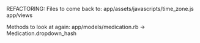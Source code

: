 REFACTORING:
Files to come back to:
app/assets/javascripts/time_zone.js
app/views

Methods to look at again:
app/models/medication.rb -> Medication.dropdown_hash